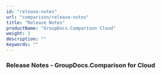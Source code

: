 ```yaml
---
id: "release-notes"
url: "comparison/release-notes"
title: "Release Notes"
productName: "GroupDocs.Comparison Cloud"
weight: 3
description: ""
keywords: ""
---
```


### Release Notes - GroupDocs.Comparison for Cloud ###



